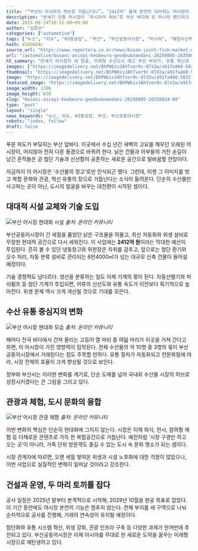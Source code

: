 ```yaml
---
title: "“부산이 아시아의 허브로 거듭난다니”… ‘2412억’ 들여 완전히 뒤바뀌는 어시장의 모습에 ‘기대’"
description: "반세기 전통 어시장이 ‘아시아의 허브’로 부산 바다에 또 하나의 랜드마크 생긴다 ..."
date: 2025-08-24T10:51:00+09:00
author: "김한수"
categories: ["automotive"]
tags: ["뉴스", "이슈", "HJ중공업", "부산", "부산공동어시장", "아시아", "해양수산부", "현대화", "수산테크혁신", "해양도시재생"]
hash: d3db669c
source_url: "https://www.reportera.co.kr/news/busan-joint-fish-market-modernization-project/"
url: "/automotive/busani-asiayi-heobeuro-geodeubnandani-20250805-20250824-08/"
h5_summary: "반세기 어시장의 새 얼굴, 미래형 수산도시 예고 부산 바닷가, 유통 혁신과 도시 문화의 융합 실험장으로"
images: ["https://imagedelivery.net/BhPWbivJAhTvor9c-8lV2w/a91fa460-5032-4a7d-9924-0b60626e0f00/public", "https://imagedelivery.net/BhPWbivJAhTvor9c-8lV2w/31ae047d-9fd1-48b4-5d51-59701d2ab200/public", "https://imagedelivery.net/BhPWbivJAhTvor9c-8lV2w/bf9c0624-43b1-465e-7b9d-aae5b67bc800/public", "https://imagedelivery.net/BhPWbivJAhTvor9c-8lV2w/6de8a5f3-d311-425c-e382-b4f587b0f000/public"]
thumbnail: "https://imagedelivery.net/BhPWbivJAhTvor9c-8lV2w/a91fa460-5032-4a7d-9924-0b60626e0f00/public"
image: "https://imagedelivery.net/BhPWbivJAhTvor9c-8lV2w/a91fa460-5032-4a7d-9924-0b60626e0f00/public"
featured_image: "https://imagedelivery.net/BhPWbivJAhTvor9c-8lV2w/a91fa460-5032-4a7d-9924-0b60626e0f00/public"
image_width: 1200
image_height: 630
slug: "busani-asiayi-heobeuro-geodeubnandani-20250805-20250824-08"
type: "post"
layout: "single"
news_keywords: "뉴스, 이슈, HJ중공업, 부산, 부산공동어시장"
robots: "index, follow"
draft: false
---
```


푸른 파도가 부딪히는 부산 앞바다. 이곳에서 수십 년간 새벽의 고요를 깨우던 오래된 어시장이, 머지않아 전혀 다른 풍경으로 바뀌려 한다. 낡은 건물과 어부들의 거친 손길이 남긴 흔적들은 곧 첨단 기술과 신선함이 공존하는 새로운 공간으로 탈바꿈할 전망이다.

지금까지 이 어시장은 '수산물의 창고'로만 인식되곤 했다. 그런데, 이젠 그 이미지를 벗고 복합 문화와 관광, 혁신 유통의 장으로 거듭난다는 소식이 들려온다. 단순히 수산물만 사고파는 곳이 아닌, 도시의 얼굴을 바꾸는 대전환이 시작된 셈이다.

## 대대적 시설 교체와 기술 도입

![부산 어시장 현대화 시설](https://imagedelivery.net/BhPWbivJAhTvor9c-8lV2w/31ae047d-9fd1-48b4-5d51-59701d2ab200/public)
*출처: 온라인 커뮤니티*


부산공동어시장이 긴 세월을 품었던 낡은 구조물을 허물고, 최신 자동화와 위생 설비로 무장한 현대적 공간으로 다시 세워진다. 이 사업에는 **2412억 원**이라는 막대한 예산이 투입된다. 흔히 볼 수 있던 냉동창고와 위판장은 자취를 감추고, 앞으로는 첨단 환기와 오수 처리, 자동 분류 설비로 관리되는 6만4000㎡가 넘는 대규모 신축 건물이 들어설 예정이다.

기술 경쟁력도 남다르다. 생선을 분류하는 일도 이제 기계의 몫이 된다. 자동선별기와 피쉬펌프 등 첨단 기계가 투입되면, 어류의 신선도와 유통 속도가 이전보다 획기적으로 높아진다. 위생 문제 역시 크게 개선될 것으로 기대를 모은다.

## 수산 유통 중심지의 변화

![부산 어시장 현대화 모습](https://imagedelivery.net/BhPWbivJAhTvor9c-8lV2w/bf9c0624-43b1-465e-7b9d-aae5b67bc800/public)
*출처: 온라인 커뮤니티*


해마다 전국 바다에서 건져 올리는 고등어 열 마리 중 여덟 마리가 이곳을 거쳐 간다고 하면, 이 어시장이 가진 영향력이 짐작된다. 전체 수산물의 약 10명 중 3명의 몫이 부산공동어시장에서 거래된다는 점도 주목할 만하다. 유통 절차가 자동화되고 전문화됨에 따라, 시장 전체의 효율이 크게 향상될 것으로 보인다.

정부와 부산시는 이러한 변화를 계기로, 단순 도매를 넘어 국내외 수산물 시장의 허브로 성장시키겠다는 큰 그림을 그리고 있다.

## 관광과 체험, 도시 문화의 융합

![부산 어시장 관광 체험](https://imagedelivery.net/BhPWbivJAhTvor9c-8lV2w/6de8a5f3-d311-425c-e382-b4f587b0f000/public)
*출처: 온라인 커뮤니티*


이번 변화의 핵심은 단순히 현대화에 그치지 않는다. 시장은 이제 외식, 전시, 참여형 체험 등 다채로운 콘텐츠로 가득 찬 복합공간으로 거듭난다. 예전처럼 ‘시장 구경만 하고 오는 곳’이 아니라, 가족 단위 방문객도 즐길 수 있는 도시 속 문화 명소가 되는 셈이다.

시장 관계자에 따르면, 오랜 세월 쌓여온 위생과 시설 노후화에 대한 걱정이 많았으나, 이번 사업으로 실질적인 변혁이 일어날 것이라고 강조한다.

## 건설과 운영, 두 마리 토끼를 잡다

공사 일정은 2025년 말부터 본격적으로 시작해, 2029년 10월을 완공 목표로 잡았다. 이 기간 동안에도 어시장 본연의 기능은 멈추지 않는다. 전체 부지를 세 구역으로 나눠 순차적으로 공사를 진행해, 거래의 연속성이 유지될 예정이다.

첨단화와 유통 시스템 혁신, 위생 강화, 관광 인프라 구축 등 다양한 과제가 한꺼번에 추진되고 있다. 부산공동어시장은 이제 아시아를 무대로 한 새로운 도약을 꿈꾸는 미래형 시장으로 재탄생하고 있다.
